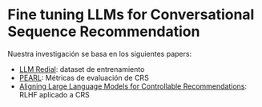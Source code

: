 # Fine tuning LLMs for Conversational Sequence Recommendation

Nuestra investigación se basa en los siguientes papers:
- [LLM Redial](https://aclanthology.org/2024.findings-acl.529.pdf): dataset de entrenamiento
- [PEARL](https://aclanthology.org/2024.findings-acl.65.pdf): Métricas de evaluación de CRS
- [Aligning Large Language Models for Controllable Recommendations](https://arxiv.org/pdf/2403.05063): RLHF aplicado a CRS